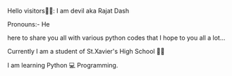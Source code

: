 Hello visitors👋👋: I am devil aka Rajat Dash

Pronouns:- He 

here to share you all with various python codes
that I hope to you all a lot...

Currently I am a student of St.Xavier's High School 🏫🏫

I am learning Python 💻 Programming.
